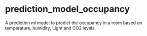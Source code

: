 # prediction_model_occupancy
A prediction ml model to predict the occupancy in a room based on temperature, humidity, Light and CO2 levels.
